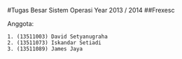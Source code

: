 #Tugas Besar Sistem Operasi Year 2013 / 2014
##Frexesc

Anggota:

    1. (13511003) David Setyanugraha
    2. (13511073) Iskandar Setiadi
    3. (13511089) James Jaya
